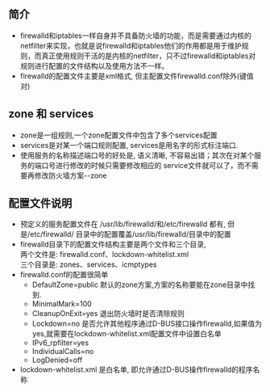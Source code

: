 ## 简介
- firewalld和iptables一样自身并不具备防火墙的功能，而是需要通过内核的netfilter来实现，也就是说firewalld和iptables他们的作用都是用于维护规则，而真正使用规则干活的是内核的netfilter，只不过firewalld和iptables对规则进行配置的文件结构以及使用方法不一样。   
- firewalld的配置文件主要是xml格式, 但主配置文件firewalld.conf除外(键值对)

## zone 和 services
- zone是一组规则,一个zone配置文件中包含了多个services配置
- services是对某一个端口规则配置, services是用名字的形式标注端口.
- 使用服务的名称描述端口号的好处是, 语义清晰, 不容易出错；其次在对某个服务的端口号进行修改的时候只需要修改相应的 service文件就可以了，而不需要再修改防火墙方案--zone

## 配置文件说明
- 预定义的服务配置文件在 /usr/lib/firewalld/和/etc/firewalld 都有, 但是/etc/firewalld/ 目录中的配置覆盖/usr/lib/firewalld/目录中的配置
- firewalld目录下的配置文件结构主要是两个文件和三个目录,   
两个文件是: firewalld.conf、lockdown-whitelist.xml   
三个目录是: zones、services、icmptypes  
- firewalld.conf的配置很简单   
  - DefaultZone=public 默认的zone方案,方案的名称要能在zone目录中找到.   
  - MinimalMark=100   
  - CleanupOnExit=yes 退出防火墙时是否清除规则   
  - Lockdown=no 是否允许其他程序通过D-BUS接口操作firewalld,如果值为yes,就需要在lockdown-whitelist.xml配置文件中设置白名单   
  - IPv6_rpfilter=yes   
  - IndividualCalls=no   
  - LogDenied=off
- lockdown-whitelist.xml 是白名单, 即允许通过D-BUS操作firewalld的程序名称


